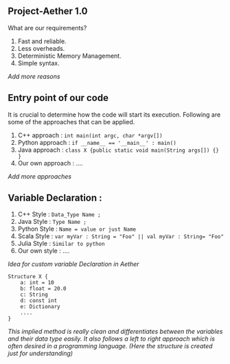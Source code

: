 ## Project-Aether 1.0 ##
What are our requirements?
1. Fast and reliable.
2. Less overheads.
3. Deterministic Memory Management.
4. Simple syntax.

_Add more reasons_

## Entry point of our code ##
It is crucial to determine how the code will start its execution. Following are some of the approaches that can be applied.
1. C++ approach : ``` int main(int argc, char *argv[]) ```
2. Python approach : ``` if __name__ == '__main__' : main() ```
3. Java approach : ```class X {public static void main(String args[]) {} } ```
4. Our own approach : ....

_Add more approaches_ 

## Variable Declaration : ##
1. C++ Style : ``` Data_Type Name ; ```
2. Java Style : ``` Type Name ; ```
3. Python Style : ``` Name = value or just Name ```
4. Scala Style : ``` var myVar : String = "Foo" || val myVar : String= "Foo" ```
5. Julia Style : ```Similar to python ```
6. Our own style : ....

_Idea for custom variable Declaration in Aether_

```
Structure X {
    a: int = 10
    b: float = 20.0
    c: String
    d: const int
    e: Dictionary
    ....  
}
```
_This implied method is really clean and differentiates between the variables and their data type easily. It also follows a left to right approach which is often desired in a programming language. (Here the structure is created just for understanding)_
